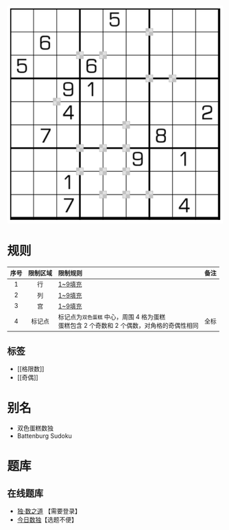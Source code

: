![](../../../../images/sudoku/双色蛋糕数独.png)

# 规则

| 序号  | 限制区域 | 限制规则                                                    | 备注  |
|:---:|:----:|:--------------------------------------------------------|:---:|
|  1  |  行   | [1~9填充]                                                 |     |
|  2  |  列   | [1~9填充]                                                 |     |
|  3  |  宫   | [1~9填充]                                                 |     |
|  4  | 标记点  | 标记点为`双色蛋糕` 中心，周围 4 格为蛋糕<br/>蛋糕包含 2 个奇数和 2 个偶数，对角格的奇偶性相同 | 全标  |

## 标签

- [[格限数]]
- [[奇偶]]

# 别名

- 双色蛋糕数独
- Battenburg Sudoku

# 题库

## 在线题库

- [独·数之道](http://www.sudokufans.org.cn/lx/game.index.php?type=bb) 【需要登录】
- [今日数独]【选题不便】

[1~9填充]: ../../../../rules.md#1to9填充

[今日数独]: https://cn.sudoku.today/g-battenburg-sudoku/
